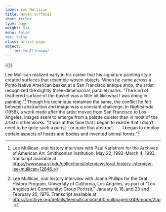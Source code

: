 ```yaml
---
label: Lee Mullican
title: Woven Surfaces
short_title:
type: page
weight: 514
menu: false
toc: false
class: artist-page
object:
  - id: "mullican4a"
---
```

{{<q-figure id="mullican4a">}}

Lee Mullican realized early in his career that his signature painting style created surfaces that resemble woven objects. When he came across a Pomo Native American basket at a San Francisco antique shop, the artist recognized the slightly three-dimensional, parallel marks: “The kind of feathered surface of the basket was a little bit like what I was doing in painting.”[^1] Though his technique remained the same, the conflict he felt between abstraction and image was a constant challenge. In *Nightshade* (1958), a work made after the artist moved from San Francisco to Los Angeles, images seem to emerge from a palette quieter than in most of the artist’s other works. “It was at this time that I began to realize that I didn’t need to be quite such a purist—or quite that abstract. . . . I began to employ certain aspects of heads and bodies and invented animal forms.”[^2]

[^1]: Lee Mullican, oral history interview with Paul Karlstrom for the Archives of American Art, Smithsonian Institution, May 22, 1992–March 4, 1993, transcript available at https://www.aaa.si.edu/collections/interviews/oral-history-interview-lee-mullican-12846.

[^2]: Lee Mullican, oral history interview with Joann Phillips for the Oral History Program, University of California, Los Angeles, as part of “Los Angeles Art Community: Group Portrait,” January 8, 16, and 23 and February 20, 1976. Transcript available at https://archive.org/details/leemullicanoralh00mull/page/n349/mode/2up.
